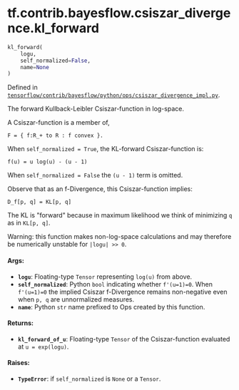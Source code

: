 <div itemscope itemtype="http://developers.google.com/ReferenceObject">
<meta itemprop="name" content="tf.contrib.bayesflow.csiszar_divergence.kl_forward" />
</div>

# tf.contrib.bayesflow.csiszar_divergence.kl_forward

``` python
kl_forward(
    logu,
    self_normalized=False,
    name=None
)
```



Defined in [`tensorflow/contrib/bayesflow/python/ops/csiszar_divergence_impl.py`](https://www.tensorflow.org/code/tensorflow/contrib/bayesflow/python/ops/csiszar_divergence_impl.py).

The forward Kullback-Leibler Csiszar-function in log-space.

A Csiszar-function is a member of,

```none
F = { f:R_+ to R : f convex }.
```

When `self_normalized = True`, the KL-forward Csiszar-function is:

```none
f(u) = u log(u) - (u - 1)
```

When `self_normalized = False` the `(u - 1)` term is omitted.

Observe that as an f-Divergence, this Csiszar-function implies:

```none
D_f[p, q] = KL[p, q]
```

The KL is "forward" because in maximum likelihood we think of minimizing `q`
as in `KL[p, q]`.

Warning: this function makes non-log-space calculations and may therefore be
numerically unstable for `|logu| >> 0`.

#### Args:

* <b>`logu`</b>: Floating-type `Tensor` representing `log(u)` from above.
* <b>`self_normalized`</b>: Python `bool` indicating whether `f'(u=1)=0`. When
    `f'(u=1)=0` the implied Csiszar f-Divergence remains non-negative even
    when `p, q` are unnormalized measures.
* <b>`name`</b>: Python `str` name prefixed to Ops created by this function.


#### Returns:

* <b>`kl_forward_of_u`</b>: Floating-type `Tensor` of the Csiszar-function evaluated at
    `u = exp(logu)`.


#### Raises:

* <b>`TypeError`</b>: if `self_normalized` is `None` or a `Tensor`.